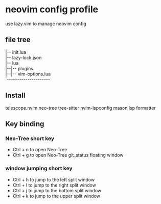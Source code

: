 # neovim config profile

use lazy.vim to manage neovim config

## file tree

|-- init.lua<br>
|-- lazy-lock.json<br>
|-- lua<br>
|--|-- plugins<br>
|--|-- vim-options.lua<br>
`---------------------

## Install

telescope.nvim
neo-tree
tree-sitter
nvim-lspconfig
mason
lsp
formatter

## Key binding

### Neo-Tree short key

- Ctrl + n to open Neo-Tree
- Ctrl + g to open Neo-Tree git_status floating window

### window jumping short key

- Ctrl + h to jump to the left split window
- Ctrl + l to jump to the right split window
- Ctrl + j to jump to the bottom split window
- Ctrl + k to jump to the upper split window
